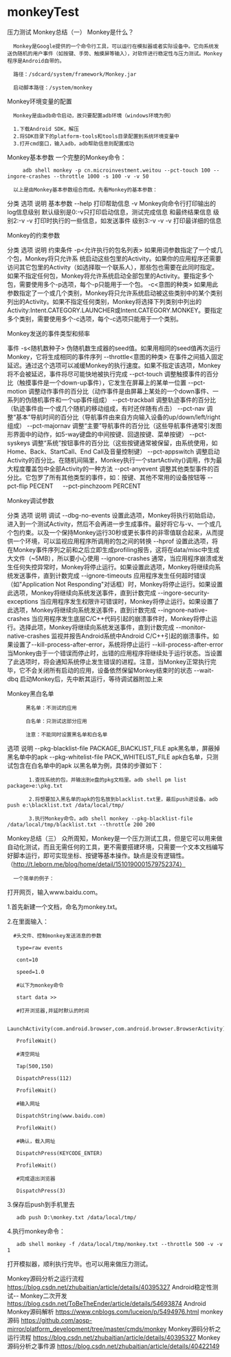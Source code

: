 # monkeyTest
压力测试
Monkey总结（一）
Monkey是什么？

      Monkey是Google提供的一个命令行工具，可以运行在模拟器或者实际设备中。它向系统发送伪随机的用户事件（如按键、手势、触摸屏等输入），对软件进行稳定性与压力测试。Monkey程序是Android自带的。

      路径：/sdcard/system/framework/Monkey.jar

      启动脚本路径：/system/monkey

    

Monkey环境变量的配置

      Monkey是由adb命令启动，故只要配置adb环境（windows环境为例）

      1.下载Android SDK，解压
      2.将SDK目录下的platform-tools和tools目录配置到系统环境变量中
      3.打开cmd窗口，输入adb，adb帮助信息则配置成功



Monkey基本参数
      一个完整的Monkey命令：

         adb shell monkey -p cn.microinvestment.weitou --pct-touch 100 --ingore-crashes --throttle 1000 -s 100 -v -v 50

      以上是由Monkey基本参数组合而成。先看Monkey的基本参数：

      

分类	选项	说明
基本参数	--help	打印帮助信息
-v	Monkey向命令行打印输出的log信息级别
    默认级别是0:-v只打印启动信息，测试完成信息
    和最终结果信息
    级别2:-v -v 打印时执行的一些信息，如发送事件
    级别3:-v -v -v 打印最详细的信息


Monkey的约束参数


分类	选项	说明
约束条件	-p<允许执行的包名列表>	如果用词参数指定了一个或几个包，Monkey将只允许系
    统启动这些包里的Activity。如果你的应用程序还需要
      访问其它包里的Activity（如选择取一个联系人），那些包也需要在此同时指定。如果不指定任何包，Monkey将允许系统启动全部包里的Activity。要指定多个包，需要使用多个-p选项，每个-p只能用于一个包。
-c<意图的种类>	如果用此参数指定了一个或几个类别，Monkey将只允许系统启动被这些类别中的某个类别列出的Activity。如果不指定任何类别，Monkey将选择下列类别中列出的Activity:Intent.CATEGORY.LAUNCHER或Intent.CATEGORY.MONKEY。要指定多个类别，需要使用多个-c选项，每个-c选项只能用于一个类别。


Monkey发送的事件类型和频率

事件	-s<随机数种子>	伪随机数生成器的seed值。如果用相同的seed值再次运行Monkey，它将生成相同的事件序列
--throttle<意图的种类>	在事件之间插入固定延迟。通过这个选项可以减缓Monkey的执行速度。如果不指定该选项，Monkey将不会被延迟，事件将尽可能快地被执行完成
--pct-touch<percent>	调整触摸事件的百分比（触摸事件是一个down-up事件），它发生在屏幕上的某单一位置
--pct-motion<percent>	调整动作事件的百分比（动作事件是由屏幕上某处的一个down事件、一系列的伪随机事件和一个up事件组成）
--pct-trackball<percent>	调整轨迹事件的百分比（轨迹事件由一个或几个随机的移动组成，有时还伴随有点击）
--pct-nav<percent>	调整“基本”导航时间的百分比（导航事件由来自方向输入设备的up/down/left/right组成）
--pct-majornav<percent>	调整“主要”导航事件的百分比（这些导航事件通常引发图形界面中的动作，如5-way键盘的中间按键、回退按键、菜单按键）
--pct-syskeys<percent>	调整“系统”按钮事件的百分比（这些按键通常被保留，由系统使用，如Home、Back、StartCall、End   Call及音量控制键）
--pct-appswitch	调整启动Activity的百分比。在随机间隔里，Monkey执行一个startActivity()调用，作为最大程度覆盖包中全部Activity的一种方法
--pct-anyevent<percent>	调整其他类型事件的百分比。它包罗了所有其他类型的事件，如：按键、其他不常用的设备按钮等
--pct-flip PECENT	　
--pct-pinchzoom PERCENT	　


Monkey调试参数


分类	选项	说明
调试	--dbg-no-events	设置此选项，Monkey将执行初始启动，进入到一个测试Activity，然后不会再进一步生成事件。最好将它与-v、一个或几个包约束。以及一个保持Monkey运行30秒或更长事件的非零值联合起来，从而提供一个环境，可以监视应用程序所调用的包之间的转换
--hprof	设置此选项，将在Monkey事件序列之前和之后立即生成profiling报告，这将在data/misc中生成大文件（~5MB），所以要小心使用
--ignore-crashes	通常，当应用程序崩溃或发生任何失控异常时，Monkey将停止运行。如果设置此选项，Monkey将继续向系统发送事件，直到计数完成
--ignore-timeouts	应用程序发生任何超时错误（如"Application   Not Responding"对话框）时，Monkey将停止运行。如果设置此选项，Monkey将继续向系统发送事件，直到计数完成
--ingore-security-exceptions	当应用程序发生权限许可错误时，Monkey将停止运行。如果设置了此选项，Monkey将继续向系统发送事件，直到计数完成
--ingnore-native-crashes	当应用程序发生底层C/C++代码引起的崩溃事件时，Monkey将停止运行。选择此项，Monkey将继续向系统发送事件，直到计数完成
--monitor-native-crashes	监视并报告Android系统中Android   C/C++引起的崩溃事件。如果设置了--kill-process-after-error，系统将停止运行
--kill-process-after-error	当Monkey由于一个错误而停止时，出错的应用程序将继续处于运行状态。当设置了此选项时，将会通知系统停止发生错误的进程。注意，当Monkey正常执行完毕，它不会关闭所有启动的应用，设备依然保留Monkey结束时的状态
--wait-dbq	启动Monkey后，先中断其运行，等待调试器附加上来


Monkey黑白名单

          黑名单：不测试的应用

          白名单：只测试这部分应用

          注意：不能同时设置黑名单和白名单

选项	说明
--pkg-blacklist-file
     PACKAGE_BlACKLIST_FILE	apk黑名单，屏蔽掉黑名单中的apk
--pkg-whitelist-file
    PACK_WHITELIST_FILE	apk白名单，只测试包含在白名单中的apk
           以黑名单为例，具体的步骤如下：

           1.查找系统的包，并输出到e盘的pkg文档里。adb shell pm list package>e:\pkg.txt

           2.将想要加入黑名单的apk的包名放到blacklist.txt里，最后push进设备。adb push e:\blacklist.txt /data/local/tmp/

           3.执行Monkey命令。adb shell monkey --pkg-blacklist-file /data/local/tmp/blacklist.txt --throttle 200 200


Monkey总结（三）
      众所周知，Monkey是一个压力测试工具，但是它可以用来做自动化测试，而且无需任何的工具，更不需要搭建环境，只需要一个文本文档编写好脚本运行，即可实现坐标、按键等基本操作。缺点是没有逻辑性。（http://t.leborn.me/blog/home/detail/1510190001579752374）
      
      一个简单的例子：

打开网页，输入www.baidu.com。

1.首先新建一个文档，命名为monkey.txt。

2.在里面输入：

      #头文件、控制monkey发送消息的参数

       type=raw events

       cont=10

       speed=1.0

       #以下为monkey命令

       start data >>

       #打开浏览器,并延时默认的时间

       LaunchActivity(com.android.browser,com.android.browser.BrowserActivity)

       ProfileWait()

       #清空网址

       Tap(500,150)

       DispatchPress(112)

       ProfileWait()

       #输入网址

       DispatchString(www.baidu.com)

       ProfileWait()

       #确认，载入网址

       DispatchPress(KEYCODE_ENTER)

       ProfileWait()

       #完成退出浏览器

       DispatchPress(3)

3.保存后push到手机里去

       adb push D:\monkey.txt /data/local/tmp/

4.执行monkey命令：     

       adb shell monkey -f /data/local/tmp/monkey.txt --throttle 500 -v -v 1



打开模拟器，顺利执行完毕。也可以用来做压力测试。
      

Monkey源码分析之运行流程  https://blog.csdn.net/zhubaitian/article/details/40395327
Android稳定性测试-- Monkey二次开发 https://blog.csdn.net/ToBeTheEnder/article/details/54693874
Android Monkey源码解析  https://www.cnblogs.com/luceion/p/5494976.html
monkey源码 https://github.com/aosp-mirror/platform_development/tree/master/cmds/monkey
Monkey源码分析之运行流程 https://blog.csdn.net/zhubaitian/article/details/40395327
Monkey源码分析之事件源 https://blog.csdn.net/zhubaitian/article/details/40422149

